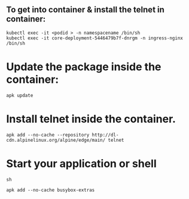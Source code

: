 ##  To get into container & install the telnet in container:

	kubectl exec -it <podid > -n namespacename /bin/sh
	kubectl exec -it core-deployment-5446479b7f-dnrgm -n ingress-nginx /bin/sh


# Update the package inside the container:

	apk update
 
# Install telnet inside the container.

	apk add --no-cache --repository http://dl-cdn.alpinelinux.org/alpine/edge/main/ telnet
 
# Start your application or shell

	sh

	apk add --no-cache busybox-extras

